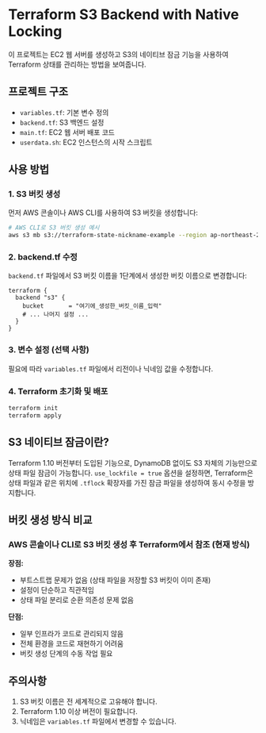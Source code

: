 # Terraform S3 Backend with Native Locking

이 프로젝트는 EC2 웹 서버를 생성하고 S3의 네이티브 잠금 기능을 사용하여 Terraform 상태를 관리하는 방법을 보여줍니다.

## 프로젝트 구조

- `variables.tf`: 기본 변수 정의
- `backend.tf`: S3 백엔드 설정
- `main.tf`: EC2 웹 서버 배포 코드
- `userdata.sh`: EC2 인스턴스의 시작 스크립트

## 사용 방법

### 1. S3 버킷 생성

먼저 AWS 콘솔이나 AWS CLI를 사용하여 S3 버킷을 생성합니다:

```bash
# AWS CLI로 S3 버킷 생성 예시
aws s3 mb s3://terraform-state-nickname-example --region ap-northeast-2
```

### 2. backend.tf 수정

`backend.tf` 파일에서 S3 버킷 이름을 1단계에서 생성한 버킷 이름으로 변경합니다:

```hcl
terraform {
  backend "s3" {
    bucket       = "여기에_생성한_버킷_이름_입력"
    # ... 나머지 설정 ...
  }
}
```

### 3. 변수 설정 (선택 사항)

필요에 따라 `variables.tf` 파일에서 리전이나 닉네임 값을 수정합니다.

### 4. Terraform 초기화 및 배포

```bash
terraform init
terraform apply
```

## S3 네이티브 잠금이란?

Terraform 1.10 버전부터 도입된 기능으로, DynamoDB 없이도 S3 자체의 기능만으로 상태 파일 잠금이 가능합니다. `use_lockfile = true` 옵션을 설정하면, Terraform은 상태 파일과 같은 위치에 `.tflock` 확장자를 가진 잠금 파일을 생성하여 동시 수정을 방지합니다.

## 버킷 생성 방식 비교

### AWS 콘솔이나 CLI로 S3 버킷 생성 후 Terraform에서 참조 (현재 방식)

**장점:**
- 부트스트랩 문제가 없음 (상태 파일을 저장할 S3 버킷이 이미 존재)
- 설정이 단순하고 직관적임
- 상태 파일 분리로 순환 의존성 문제 없음

**단점:**
- 일부 인프라가 코드로 관리되지 않음
- 전체 환경을 코드로 재현하기 어려움
- 버킷 생성 단계의 수동 작업 필요

## 주의사항

1. S3 버킷 이름은 전 세계적으로 고유해야 합니다.
2. Terraform 1.10 이상 버전이 필요합니다.
3. 닉네임은 `variables.tf` 파일에서 변경할 수 있습니다.

